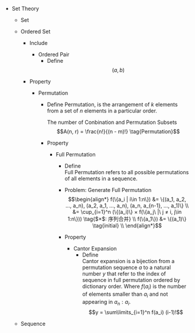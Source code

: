 * Set Theory
  * Set

  * Ordered Set
    - Include
      * Ordered Pair
        - Define
          $$(a, b)$$    

    - Property
      * Permutation
        - Define
          Permutation, is the arrangement of $k$ elements from a set of $n$ elements in a particular order. 

          The number of Conbination and Permutation Subsets
          $$A(n, r) = \frac{n!}{(n - m)!}  \tag{Permutation}$$

        - Property
          * Full Permutation
            - Define  
              Full Permutation refers to all possible permutations of all elements in a sequence.  

            - Problem: Generate Full Permutation
              $$\begin{align*}
                f(\{a_i | i\in 1:n\}) 
                &= \{(a_1, a_2, ..., a_n), (a_2, a_1, ..., a_n), (a_n, a_{n-1}, ..., a_1)\}  \\
                &= \cup_{i=1}^n (\{(a_i)\} × f(\{a_j\ |\ j ≠ i, j\in 1:n\}))  \tag{$×$: 序列合并}  \\
                f(\{a_1\}) &= \{(a_1)\}  \tag{initial}  \\
              \end{align*}$$
              
            - Property
              * Cantor Expansion  
                - Define  
                  Cantor expansion is a bijection from a permutation sequence $a$ to a natural number $y$ that refer to the index of sequence in full permutation ordered by dictionary order. Where $f(a_i)$ is the number of elements smaller than $a_i$ and not appearing in $a_n:a_i$.
                  $$y = \sum\limits_{i=1}^n f(a_i) (i-1)!$$  

  * Sequence
